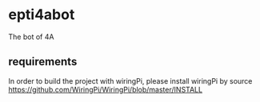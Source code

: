 # epti4abot

The bot of 4A

## requirements

In order to build the project with wiringPi, please install wiringPi by source https://github.com/WiringPi/WiringPi/blob/master/INSTALL
